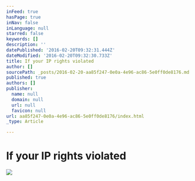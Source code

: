 ```yaml
---
inFeed: true
hasPage: true
inNav: false
inLanguage: null
starred: false
keywords: []
description: ''
datePublished: '2016-02-20T09:32:31.444Z'
dateModified: '2016-02-20T09:32:30.733Z'
title: If your IP rights violated
author: []
sourcePath: _posts/2016-02-20-aa85f247-0e0a-4e96-ac86-5e0ff0de8176.md
published: true
authors: []
publisher:
  name: null
  domain: null
  url: null
  favicon: null
url: aa85f247-0e0a-4e96-ac86-5e0ff0de8176/index.html
_type: Article

---
```

# If your IP rights violated
![](https://the-grid-user-content.s3-us-west-2.amazonaws.com/096f1532-0de6-4938-9673-f8dc9165b539.jpg)